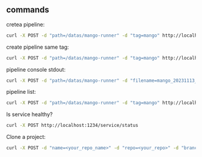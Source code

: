 ## commands

cretea pipeline:
```bash
curl -X POST -d "path=/datas/mango-runner" -d "tag=mango" http://localhost:1234/pipeline/create
```

create pipeline same tag:
```bash
curl -X POST -d "path=/datas/mango-runner" -d "tag=mango" http://localhost:1234/pipeline/create
```

pipeline console stdout:
```bash
curl -X POST -d "path=/datas/mango-runner" -d "filename=mango_20231113_231434.txt" http://localhost:1234/pipeline/stdout
```

pipeline list:
```bash
curl -X POST -d "path=/datas/mango-runner" -d "tag=mango" http://localhost:1234/pipeline/list
```

Is service healthy?
```bash
curl -X POST http://localhost:1234/service/status
```

Clone a project:
```bash
curl -X POST -d "name=<your_repo_name>" -d "repo=<your_repo>" -d "branch=<your_repo_branch_name>" -d "user=<your_username>" -d "pwd=<your_pwd>" http://localhost:1234/git/clone
```

